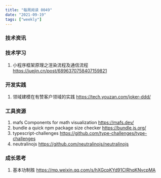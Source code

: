```yaml
---
title: "每周阅读 0049"
date: "2021-09-19"
tags: ["weekly"]
---
```


### 技术资讯

### 技术学习
1. 小程序框架原理之渲染流程及通信流程 https://juejin.cn/post/6896370758407159821


### 开发实践
1. 领域建模在有赞客户领域的实践 https://tech.youzan.com/joker-ddd/


### 工具资源
1. mafs Components for math visualization https://mafs.dev/ 
2. bundle a quick npm package size checker https://bundle.js.org/
3. typescript-challenges https://github.com/type-challenges/type-challenges
4. neutralinojs https://github.com/neutralinojs/neutralinojs

### 成长思考
1. 基本功制胜 https://mp.weixin.qq.com/s/hXGcpKYd91CIRhqKNvcpMA